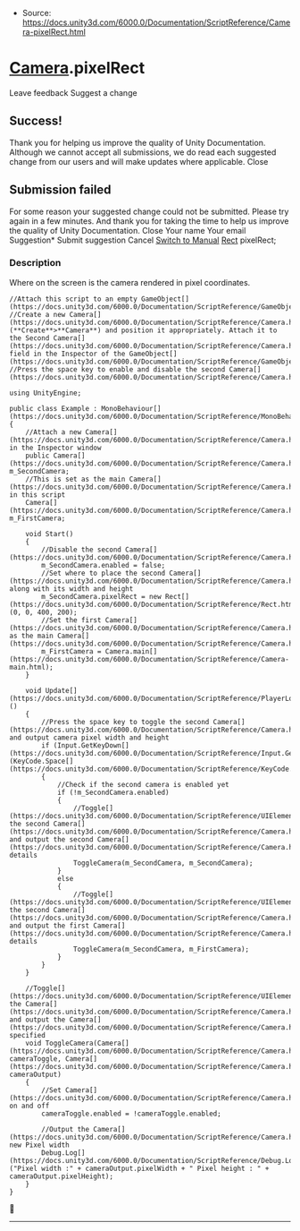 * Source: https://docs.unity3d.com/6000.0/Documentation/ScriptReference/Camera-pixelRect.html

#  [Camera](https://docs.unity3d.com/6000.0/Documentation/ScriptReference/Camera.html).pixelRect
Leave feedback
Suggest a change
## Success!
Thank you for helping us improve the quality of Unity Documentation. Although we cannot accept all submissions, we do read each suggested change from our users and will make updates where applicable.
Close
## Submission failed
For some reason your suggested change could not be submitted. Please <a>try again</a> in a few minutes. And thank you for taking the time to help us improve the quality of Unity Documentation.
Close
Your name Your email Suggestion* Submit suggestion
Cancel
[Switch to Manual](https://docs.unity3d.com/6000.0/Documentation/Manual/class-Camera.html "Go to Camera Component in the Manual")
[Rect](https://docs.unity3d.com/6000.0/Documentation/ScriptReference/Rect.html) pixelRect; 
### Description
Where on the screen is the camera rendered in pixel coordinates.
```
//Attach this script to an empty GameObject[](https://docs.unity3d.com/6000.0/Documentation/ScriptReference/GameObject.html)
//Create a new Camera[](https://docs.unity3d.com/6000.0/Documentation/ScriptReference/Camera.html) (**Create**>**Camera**) and position it appropriately. Attach it to the Second Camera[](https://docs.unity3d.com/6000.0/Documentation/ScriptReference/Camera.html) field in the Inspector of the GameObject[](https://docs.unity3d.com/6000.0/Documentation/ScriptReference/GameObject.html)
//Press the space key to enable and disable the second Camera[](https://docs.unity3d.com/6000.0/Documentation/ScriptReference/Camera.html)  
  
using UnityEngine;  
  
public class Example : MonoBehaviour[](https://docs.unity3d.com/6000.0/Documentation/ScriptReference/MonoBehaviour.html)
{
    //Attach a new Camera[](https://docs.unity3d.com/6000.0/Documentation/ScriptReference/Camera.html) in the Inspector window
    public Camera[](https://docs.unity3d.com/6000.0/Documentation/ScriptReference/Camera.html) m_SecondCamera;
    //This is set as the main Camera[](https://docs.unity3d.com/6000.0/Documentation/ScriptReference/Camera.html) in this script
    Camera[](https://docs.unity3d.com/6000.0/Documentation/ScriptReference/Camera.html) m_FirstCamera;  
  
    void Start()
    {
        //Disable the second Camera[](https://docs.unity3d.com/6000.0/Documentation/ScriptReference/Camera.html)
        m_SecondCamera.enabled = false;
        //Set where to place the second Camera[](https://docs.unity3d.com/6000.0/Documentation/ScriptReference/Camera.html) along with its width and height
        m_SecondCamera.pixelRect = new Rect[](https://docs.unity3d.com/6000.0/Documentation/ScriptReference/Rect.html)(0, 0, 400, 200);
        //Set the first Camera[](https://docs.unity3d.com/6000.0/Documentation/ScriptReference/Camera.html) as the main Camera[](https://docs.unity3d.com/6000.0/Documentation/ScriptReference/Camera.html)
        m_FirstCamera = Camera.main[](https://docs.unity3d.com/6000.0/Documentation/ScriptReference/Camera-main.html);
    }  
  
    void Update[](https://docs.unity3d.com/6000.0/Documentation/ScriptReference/PlayerLoop.Update.html)()
    {
        //Press the space key to toggle the second Camera[](https://docs.unity3d.com/6000.0/Documentation/ScriptReference/Camera.html) and output camera pixel width and height
        if (Input.GetKeyDown[](https://docs.unity3d.com/6000.0/Documentation/ScriptReference/Input.GetKeyDown.html)(KeyCode.Space[](https://docs.unity3d.com/6000.0/Documentation/ScriptReference/KeyCode.Space.html)))
        {
            //Check if the second camera is enabled yet
            if (!m_SecondCamera.enabled)
            {
                //Toggle[](https://docs.unity3d.com/6000.0/Documentation/ScriptReference/UIElements.Toggle.html) the second Camera[](https://docs.unity3d.com/6000.0/Documentation/ScriptReference/Camera.html) and output the second Camera[](https://docs.unity3d.com/6000.0/Documentation/ScriptReference/Camera.html)'s details
                ToggleCamera(m_SecondCamera, m_SecondCamera);
            }
            else
            {
                //Toggle[](https://docs.unity3d.com/6000.0/Documentation/ScriptReference/UIElements.Toggle.html) the second Camera[](https://docs.unity3d.com/6000.0/Documentation/ScriptReference/Camera.html) and output the first Camera[](https://docs.unity3d.com/6000.0/Documentation/ScriptReference/Camera.html)'s details
                ToggleCamera(m_SecondCamera, m_FirstCamera);
            }
        }
    }  
  
    //Toggle[](https://docs.unity3d.com/6000.0/Documentation/ScriptReference/UIElements.Toggle.html) the Camera[](https://docs.unity3d.com/6000.0/Documentation/ScriptReference/Camera.html) and output the Camera[](https://docs.unity3d.com/6000.0/Documentation/ScriptReference/Camera.html) specified
    void ToggleCamera(Camera[](https://docs.unity3d.com/6000.0/Documentation/ScriptReference/Camera.html) cameraToggle, Camera[](https://docs.unity3d.com/6000.0/Documentation/ScriptReference/Camera.html) cameraOutput)
    {
        //Set Camera[](https://docs.unity3d.com/6000.0/Documentation/ScriptReference/Camera.html) on and off
        cameraToggle.enabled = !cameraToggle.enabled;  
  
        //Output the Camera[](https://docs.unity3d.com/6000.0/Documentation/ScriptReference/Camera.html)'s new Pixel width
        Debug.Log[](https://docs.unity3d.com/6000.0/Documentation/ScriptReference/Debug.Log.html)("Pixel width :" + cameraOutput.pixelWidth + " Pixel height : " + cameraOutput.pixelHeight);
    }
}

```

* * *
